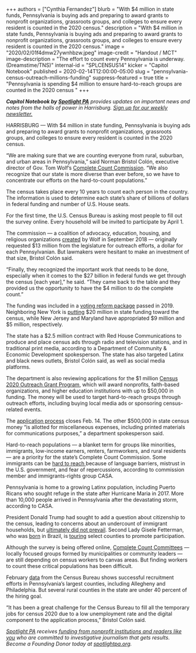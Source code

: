 +++
authors = ["Cynthia Fernandez"]
blurb = "With $4 million in state funds, Pennsylvania is buying ads and preparing to award grants to nonprofit organizations, grassroots groups, and colleges to ensure every resident is counted in the 2020 census."
description = "With $4 million in state funds, Pennsylvania is buying ads and preparing to award grants to nonprofit organizations, grassroots groups, and colleges to ensure every resident is counted in the 2020 census."
image = "2020/02/01f4dmw27ywnhbzw.jpeg"
image-credit = "Handout / MCT"
image-description = "The effort to count every Pennsylvania is underway. (Dreamstime/TNS)"
internal-id = "SPLCENSUS14"
kicker = "Capitol Notebook"
published = 2020-02-14T12:00:00-05:00
slug = "pennsylvania-census-outreach-millions-funding"
suppress-featured = true
title = "Pennsylvania is spending $4 million to ensure hard-to-reach groups are counted in the 2020 census  "
+++

<i><b>Capitol Notebook by </b></i><a href="https://www.spotlightpa.org/"><i><b>Spotlight PA</b></i></a><i> provides updates on important news and notes from the halls of power in Harrisburg. </i><a href="https://www.spotlightpa.org/newsletters"><i>Sign up for our weekly newsletter.</i></a>

HARRISBURG — With $4 million in state funding, Pennsylvania is buying ads and preparing to award grants to nonprofit organizations, grassroots groups, and colleges to ensure every resident is counted in the 2020 census.

“We are making sure that we are counting everyone from rural, suburban, and urban areas in Pennsylvania,” said Norman Bristol Colón, executive director of Gov. Tom Wolf’s <a href="https://pennsylvaniacounts2020.info/Complete-Count-Committees/PA-Statewide-CCC">Complete Count Commission</a>. “We also recognize that our state is more diverse than ever before, so we have to concentrate our efforts on the hard-to-count populations.”

The census takes place every 10 years to count each person in the country. The information is used to determine each state’s share of billions of dollars in federal funding and number of U.S. House seats.

For the first time, the U.S. Census Bureau is asking most people to fill out the survey online. Every household will be invited to participate by April 1.

The commission — a coalition of advocacy, education, housing, and religious organizations <a href="https://www.governor.pa.gov/newsroom/pennsylvania-announces-composition-of-census-2020-complete-count-commission/">created</a> by Wolf in September 2018 — originally requested $13 million from the legislature for outreach efforts, a dollar for each Pennsylvanian. But lawmakers were hesitant to make an investment of that size, Bristol Colón said.

“Finally, they recognized the important work that needs to be done, especially when it comes to the $27 billion in federal funds we get through the census \[each year],” he said. “They came back to the table and they provided us the opportunity to have the $4 million to do the complete count.”

The funding was included in a <a href="https://www.inquirer.com/politics/pennsylvania/pa-election-reform-deal-20191023.html" target=_blank>voting reform package</a> passed in 2019. Neighboring New York is <a href="https://www.ncsl.org/research/redistricting/2020-census-resources-and-legislation.aspx" target=_blank>putting</a> $20 million in state funding toward the census, while New Jersey and Maryland have appropriated $9 million and $5 million, respectively.

<script src="https://www.spotlightpa.org/embed.js" async></script><div data-spl-embed-version="1" data-spl-src="https://www.spotlightpa.org/embeds/newsletter/"></div>

The state has a $2.5 million contract with Red House Communications to produce and place census ads through radio and television stations, and in traditional print media, according to a Department of Community &amp; Economic Development spokesperson. The state has also targeted Latinx and black news outlets, Bristol Colón said, as well as social media platforms.

The department is also reviewing applications for the $1 million <a href="https://dced.pa.gov/programs/census-2020-outreach-grant-program/">Census 2020 Outreach Grant Program</a>, which will award nonprofits, faith-based organizations, and higher education institutions with up to $50,000 in funding. The money will be used to target hard-to-reach groups through outreach efforts, including buying local media ads or sponsoring census-related events.

The <a href="https://dced.pa.gov/programs/census-2020-outreach-grant-program/">application process</a> closes Feb. 14. The other $500,000 in state census money “is allotted for miscellaneous expenses, including printed materials for communications purposes,” a department spokesperson said.

Hard-to-reach populations — a blanket term for groups like minorities, immigrants, low-income earners, renters, farmworkers, and rural residents — are a priority for the state’s Complete Count Commission. Some immigrants can be <a href="https://web.archive.org/web/20210907001735/https://pennsylvaniacounts2020.info/Portals/84/docs/Presentations/Summit/CASA_2020.pdf">hard to reach </a>because of language barriers, mistrust in the U.S. government, and fear of repercussions, according to commission member and immigrants-rights group CASA.

Pennsylvania is home to a growing Latinx population, including Puerto Ricans who sought refuge in the state after Hurricane Maria in 2017. More than 10,000 people arrived in Pennsylvania after the devastating storm, according to CASA.

President Donald Trump had sought to add a question about citizenship to the census, leading to concerns about an undercount of immigrant households, but <a href="https://www.inquirer.com/politics/nation/trump-barr-census-citizenship-question-executive-action-20190711.html">ultimately did not prevail</a>. Second Lady Gisele Fetterman, who was <a href="https://www.inquirer.com/philly/news/politics/20160412_Meet_the_other_Fetterman_who_should_probably_also_run_for_public_office.html" target=_blank>born</a> in Brazil, is <a href="https://dced.pa.gov/newsroom/second-lady-fetterman-announces-2020-census-tour-dates/" target=_blank>touring</a> select counties to promote participation.

Although the survey is being offered online, <a href="https://pennsylvaniacounts2020.info/Complete-Count-Committees">Complete Count Committees</a> — locally focused groups formed by municipalities or community leaders — are still depending on census workers to canvas areas. But finding workers to count these critical populations has been difficult.

February <a href="https://public.tableau.com/profile/us.census.bureau#!/vizhome/RecruitingGoalsCensus2020/PercentofPeakOpsRecruitingGoal">data</a> from the Census Bureau shows successful recruitment efforts in Pennsylvania’s largest counties, including Allegheny and Philadelphia. But several rural counties in the state are under 40 percent of the hiring goal.

“It has been a great challenge for the Census Bureau to fill all the temporary jobs for census 2020 due to a low unemployment rate and the digital component to the application process,” Bristol Colón said.

<a href="https://www.spotlightpa.org/"><i>Spotlight PA</i></a><i> receives </i><a href="https://www.spotlightpa.org/support"><i>funding from nonprofit institutions and readers like you</i></a><i> who are committed to investigative journalism that gets results. Become a Founding Donor today at </i><a href="https://www.spotlightpa.org/"><i>spotlightpa.org</i></a><i>.</i>
